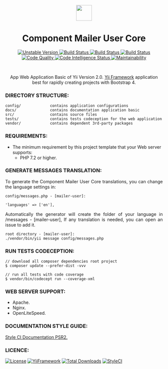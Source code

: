 <p align="center">
    <a href="https://github.com/terabytesoftw/mailer-user" target="_blank">
        <img src="https://lh3.googleusercontent.com/D9TFw1F6ddPuheDc_tpNptTdvTg-FNNpjLSBN14X6Sc-3JDiOxfE67rEh4OZfygonx1tKei2b2DEOHDLjF6T3xl8e-rkEEPZeGqLTWcS_v2cBRlyo0vcZLDHG5ivSDGIWCsenbol=w2400" height="50px;">
    </a>
    <h1 align="center">Component Mailer User Core</h1>
</p>

<p align="center">
    <a href="https://packagist.org/packages/terabytesoftw/mailer-user" target="_blank">
        <img src="https://poser.pugx.org/terabytesoftw/mailer-user/v/unstable.svg" alt="Unstable Version">
    </a>
    <a href="https://travis-ci.org/terabytesoftw/mailer-user" target="_blank">
        <img src="https://travis-ci.org/terabytesoftw/mailer-user.svg?branch=master" alt="Build Status">
    </a>  
    <a href="https://scrutinizer-ci.com/g/terabytesoftw/mailer-user/" target="_blank">
        <img src="https://scrutinizer-ci.com/g/terabytesoftw/mailer-user/badges/build.png?b=master" alt="Build Status">
    </a>
    <a href="https://scrutinizer-ci.com/g/terabytesoftw/mailer-user/" target="_blank">
        <img src="https://scrutinizer-ci.com/g/terabytesoftw/mailer-user/badges/coverage.png?b=master" alt="Build Status">
    </a>    
    <a href="https://scrutinizer-ci.com/g/terabytesoftw/mailer-user/?branch=master" target="_blank">
     	<img src="https://scrutinizer-ci.com/g/terabytesoftw/mailer-user/badges/quality-score.png?b=master" alt="Code Quality">
    </a>
    <a href="https://scrutinizer-ci.com/code-intelligence" target="_blank">
     	<img src="https://scrutinizer-ci.com/g/terabytesoftw/mailer-user/badges/code-intelligence.svg?b=master" alt="Code Intelligence Status">
    </a>
    <a href="https://codeclimate.com/github/terabytesoftw/mailer-user/maintainability" target="_blank">
        <img src="https://api.codeclimate.com/v1/badges/9bbe65b6fda1abd74c2c/maintainability" alt="Maintainability">
    </a>		
</p>

</br>

<p align="center">
App Web Application Basic of Yii Version 2.0. <a href="http://www.yiiframework.com/" title="Yii Framework" target="_blank">Yii Framework</a> application best for rapidly creating projects with Bootstrap 4.
</p>

### **DIRECTORY STRUCTURE:**

```
config/             contains application configurations
docs/               contains documentation application basic
src/                contains source files
tests/              contains tests codeception for the web application
vendor/             contains dependent 3rd-party packages
```

### **REQUIREMENTS:**

- The minimum requirement by this project template that your Web server supports:
    - PHP 7.2 or higher.

### **GENERATE MESSAGES TRANSLATION:**

<p align="justify">
To generate the Component Mailer User Core translations, you can change the language settings in:
<p>

```
config/messages.php - [mailer-user]:

'languages' => ['en'], 
```
<p align="justify">
 Automatically the generator will create the folder of your language in /messages - [mailer-user], If any translation is needed, you can open an issue to add it.
</p>

```
root directory - [mailer-user]:
./vendor/bin/yii message config/messages.php
```

### **RUN TESTS CODECEPTION:**

~~~
// download all composer dependencies root project
$ composer update --prefer-dist -vvv

// run all tests with code coverage
$ vendor/bin/codecept run --coverage-xml
~~~

### **WEB SERVER SUPPORT:**

- Apache.
- Nginx.
- OpenLiteSpeed.

### **DOCUMENTATION STYLE GUIDE:**

[Style CI Documentation PSR2.](https://docs.styleci.io/presets#psr2)

### **LICENCE:**

[![License](https://poser.pugx.org/terabytesoftw/mailer-user/license.svg)](LICENSE.md)
[![YiiFramework](https://img.shields.io/badge/Powered_by-Yii_Framework-green.svg?style=flat)](https://www.yiiframework.com/)
[![Total Downloads](https://poser.pugx.org/terabytesoftw/mailer-user/downloads.svg)](https://packagist.org/packages/terabytesoftw/mailer-user)
[![StyleCI](https://github.styleci.io/repos/195688130/shield?branch=master)](https://github.styleci.io/repos/195688130)
